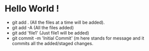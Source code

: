 # Hello World !

- git add . (All the files at a time will be added).
- git add -A (All the files added)
- git add 'file1' (Just file1 will be added)
- git commit -m 'Initial Commit' (m here stands for message and it commits all the added/staged changes.